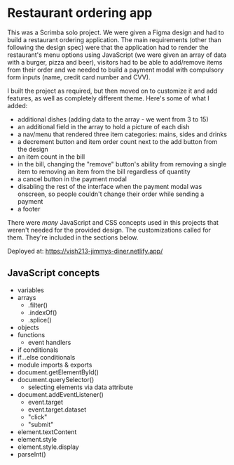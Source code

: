 # Restaurant ordering app

This was a Scrimba solo project. We were given a Figma design and had to build a restaurant ordering application. The main requirements (other than following the design spec) were that the application had to render the restaurant's menu options using JavaScript (we were given an array of data with a burger, pizza and beer), visitors had to be able to add/remove items from their order and we needed to build a payment modal with compulsory form inputs (name, credit card number and CVV).

I built the project as required, but then moved on to customize it and add features, as well as completely different theme. Here's some of what I added:

- additional dishes (adding data to the array - we went from 3 to 15)
- an additional field in the array to hold a picture of each dish
- a nav/menu that rendered three item categories: mains, sides and drinks
- a decrement button and item order count next to the add button from the design
- an item count in the bill
- in the bill, changing the "remove" button's ability from removing a single item to removing an item from the bill regardless of quantity
- a cancel button in the payment modal
- disabling the rest of the interface when the payment modal was onscreen, so people couldn't change their order while sending a payment
- a footer

There were *many* JavaScript and CSS concepts used in this projects that weren't needed for the provided design. The customizations called for them. They're included in the sections below.

Deployed at: https://vish213-jimmys-diner.netlify.app/

## JavaScript concepts

- variables
- arrays
    - .filter()
    - .indexOf()
    - .splice()
- objects
- functions
    - event handlers
- if conditionals
- if...else conditionals
- module imports & exports
- document.getElementById()
- document.querySelector()
    - selecting elements via data attribute
- document.addEventListener()
    - event.target
    - event.target.dataset
    - "click"
    - "submit"
- element.textContent
- element.style
- element.style.display
- parseInt()